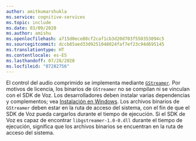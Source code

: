 ```yaml
---
author: amitkumarshukla
ms.service: cognitive-services
ms.topic: include
ms.date: 03/09/2020
ms.author: amishu
ms.openlocfilehash: a715d0ece88cf2caf1cb3d20d703f550353094c5
ms.sourcegitcommit: dccb85aed33d9251048024faf7ef23c94d695145
ms.translationtype: HT
ms.contentlocale: es-ES
ms.lasthandoff: 07/28/2020
ms.locfileid: "87282756"
---
```

El control del audio comprimido se implementa mediante [`GStreamer`](https://gstreamer.freedesktop.org). Por motivos de licencia, los binarios de `GStreamer` no se compilan ni se vinculan con el SDK de Voz. Los desarrolladores deben instalar varias dependencias y complementos; vea [Instalación en Windows](https://gstreamer.freedesktop.org/documentation/installing/on-windows.html?gi-language=c). Los archivos binarios de `GStreamer` deben estar en la ruta de acceso del sistema, con el fin de que el SDK de Voz pueda cargarlos durante el tiempo de ejecución. Si el SDK de Voz es capaz de encontrar `libgstreamer-1.0-0.dll` durante el tiempo de ejecución, significa que los archivos binarios se encuentran en la ruta de acceso del sistema.

